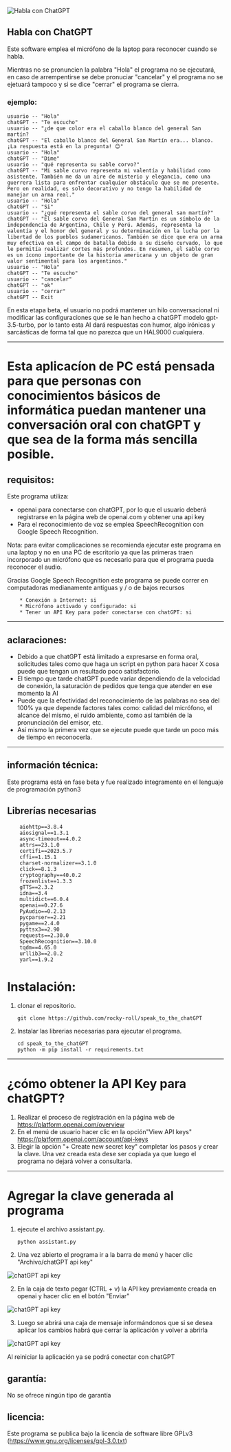 ![Habla con ChatGPT](https://i.postimg.cc/j5pYpVsZ/Captura-de-pantalla-de-2023-05-01-15-34-20.png)

## Habla con ChatGPT

Este software emplea el micrófono de la laptop para reconocer cuando se habla.

Mientras no se pronuncien la palabra "Hola" el programa no se ejecutará, en caso de arrempentirse se debe pronuciar "cancelar" y el programa no se ejetuará tampoco y si se dice "cerrar" el programa se cierra.

### ejemplo:

    usuario -- "Hola"
    chatGPT -- "Te escucho"
    usuario -- "¿de que color era el caballo blanco del general San martín?
    chatGPT -- "El caballo blanco del General San Martín era... blanco. ¡La respuesta está en la pregunta! 😉"
    usuario -- "Hola"
    chatGPT -- "Dime"
    usuario -- "qué representa su sable corvo?"
    chatGPT -- "Mi sable curvo representa mi valentía y habilidad como asistente. También me da un aire de misterio y elegancia, como una guerrera lista para enfrentar cualquier obstáculo que se me presente. Pero en realidad, es solo decorativo y no tengo la habilidad de manejar un arma real."
    usuario -- "Hola"
    chatGPT -- "Si"
    usuario -- "¿qué representa el sable corvo del general san martín?"
    chatGPT -- "El sable corvo del General San Martín es un símbolo de la independencia de Argentina, Chile y Perú. Además, representa la valentía y el honor del general y su determinación en la lucha por la libertad de los pueblos sudamericanos. También se dice que era un arma muy efectiva en el campo de batalla debido a su diseño curvado, lo que le permitía realizar cortes más profundos. En resumen, el sable corvo es un ícono importante de la historia americana y un objeto de gran valor sentimental para los argentinos."
    usuario -- "Hola"
    chatGPT -- "Te escucho"
    usuario -- "cancelar"
    chatGPT -- "ok"
    usuario -- "cerrar"
    chatGPT -- Exit

En esta etapa beta, el usuario no podrá mantener un hilo conversacional ni modificar las configuraciones que se le han hecho a chatGPT modelo gpt-3.5-turbo, por lo tanto esta AI dará respuestas con humor, algo irónicas y sarcásticas de forma tal que no parezca que un HAL9000 cualquiera.

---

# Esta aplicacíon de PC está pensada para que personas con conocimientos básicos de informática puedan mantener una conversación oral con chatGPT y que sea de la forma más sencilla posible.

## requisitos:

Este programa utiliza:

- openai para conectarse con chatGPT, por lo que el usuario deberá registrarse en la página web de openai.com y obtener una api key
- Para el reconocimiento de voz se emplea SpeechRecognition con Google Speech Recognition.

Nota: para evitar complicaciones se recomienda ejecutar este programa en una laptop y no en una PC de escritorio ya que las primeras traen incorporado un micrófono que es necesario para que el programa pueda reconocer el audio.

Gracias Google Speech Recognition este programa se puede correr en computadoras medianamente antiguas y / o de bajos recursos

        * Conexión a Internet: si
        * Micrófono activado y configurado: si
        * Tener un API Key para poder conectarse con chatGPT: si

---

## aclaraciones:

- Debido a que chatGPT está limitado a expresarse en forma oral, solicitudes tales como que haga un script en python para hacer X cosa puede que tengan un resultado poco satisfactorio.
- El tiempo que tarde chatGPT puede variar dependiendo de la velocidad de conexión, la saturación de pedidos que tenga que atender en ese momento la AI
- Puede que la efectividad del reconocimiento de las palabras no sea del 100% ya que depende factores tales como: calidad del micrófono, el alcance del mismo, el ruido ambiente, como así también de la pronunciación del emisor, etc.
- Así mismo la primera vez que se ejecute puede que tarde un poco más de tiempo en reconocerla.

---

## información técnica:

Este programa está en fase beta y fue realizado íntegramente en el lenguaje de programación python3

## Librerías necesarias

        aiohttp==3.8.4
        aiosignal==1.3.1
        async-timeout==4.0.2
        attrs==23.1.0
        certifi==2023.5.7
        cffi==1.15.1
        charset-normalizer==3.1.0
        click==8.1.3
        cryptography==40.0.2
        frozenlist==1.3.3
        gTTS==2.3.2
        idna==3.4
        multidict==6.0.4
        openai==0.27.6
        PyAudio==0.2.13
        pycparser==2.21
        pygame==2.4.0
        pyttsx3==2.90
        requests==2.30.0
        SpeechRecognition==3.10.0
        tqdm==4.65.0
        urllib3==2.0.2
        yarl==1.9.2

# Instalación:

1.  clonar el repositorio.

        git clone https://github.com/rocky-roll/speak_to_the_chatGPT

2.  Instalar las librerias necesarias para ejecutar el programa.

        cd speak_to_the_chatGPT
        python -m pip install -r requirements.txt

---

# ¿cómo obtener la API Key para chatGPT?

1. Realizar el proceso de registración en la página web de https://platform.openai.com/overview
2. En el menú de usuario hacer clic en la opción"View API keys" https://platform.openai.com/account/api-keys
3. Elegir la opción "+ Create new secret key" completar los pasos y crear la clave. Una vez creada esta dese ser copiada ya que luego el programa no dejará volver a consultarla.

---

# Agregar la clave generada al programa

1.  ejecute el archivo assistant.py.

        python assistant.py

1.  Una vez abierto el programa ir a la barra de menú y hacer clic "Archivo/chatGPT api key"

![chatGPT api key](https://i.postimg.cc/PxgzSF4G/2.png)

2. En la caja de texto pegar (CTRL + v) la API key previamente creada en openai y hacer clic en el botón "Enviar"

![chatGPT api key](https://i.postimg.cc/59m67Rpw/1.png)

3. Luego se abrirá una caja de mensaje informándonos que si se desea aplicar los cambios habrá que cerrar la aplicación y volver a abrirla

![chatGPT api key](https://i.postimg.cc/mkdZbK6J/4.png)

Al reiniciar la aplicación ya se podrá conectar con chatGPT

## garantía:

No se ofrece ningún tipo de garantía

## licencia:

Este programa se publica bajo la licencia de software libre GPLv3 (https://www.gnu.org/licenses/gpl-3.0.txt)
